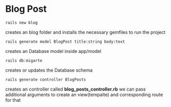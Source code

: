 # Blog Post

```
rails new blog
```
creates an blog folder and installs the necessary gemfiles to run the project

```
rails generate model BlogPost title:string body:text
```
creates an Database model inside app/model

```
rails db:migarte
```
creates or updates the Database schema

```
rails generate controller BlogPosts
```
creates an controller called **blog_posts_controller.rb**
we can pass additional arguments to create an view(tempalte) and corresponding route for that 




